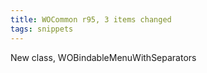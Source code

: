 ```yaml
---
title: WOCommon r95, 3 items changed
tags: snippets
---
```


New class, WOBindableMenuWithSeparators

